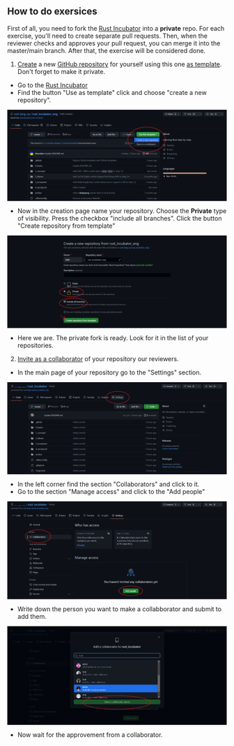 ## How to do exersices

First of all, you need to fork the [Rust Incubator](https://github.com/rust-lang-ua/rust_incubator_eng) into a **private** repo.
For each exercise, you'll need to create separate pull requests.
Then, when the reviewer checks and approves your pull request, you can merge it into the master/main branch. After that, the exercise will be considered done.

1. [Create](https://github.com/rust-lang-ua/rust_incubator_eng/generate) a new [GitHub repository](https://help.github.com/articles/github-glossary/#repository) for yourself using this one [as template](https://help.github.com/en/articles/creating-a-repository-from-a-template). Don't forget to make it private.

 - Go to the [Rust Incubator](https://github.com/rust-lang-ua/rust_incubator_eng)
 - Find the button "Use as template" click and choose "create a new repository".
 <p align="center">
 <img src="/asset/img/learning_group_2022_12_curriculum_instr/1.png"  width="600" align="center" />
 </p>
 
 - Now in the creation page name your repository. Choose the **Private** type of visibility. Press the checkbox "include all branches". Click the button "Create repository from template"
  <p align="center">
 <img src="/asset/img/learning_group_2022_12_curriculum_instr/2.png"  width="600" align="center" />
 </p>
 
 - Here we are. The private fork is ready. Look for it in the list of your repositories.
 
2. [Invite as a collaborator](https://help.github.com/en/articles/inviting-collaborators-to-a-personal-repository) of your repository our reviewers. 
 - In the main page of your repository go to the "Settings" section.
 <p align="center">
 <img src="/asset/img/learning_group_2022_12_curriculum_instr/3.png"  width="600" align="center" />
 </p>
 
 - In the left corner find the section "Collaborators" and click to it.
 - Go to the section "Manage access" and click to the "Add people" 
 <p align="center">
 <img src="/asset/img/learning_group_2022_12_curriculum_instr/4.png"  width="600" align="center" />
 </p>
 
 - Write down the person you want to make a collabborator and submit to add them.
  <p align="center">
 <img src="/asset/img/learning_group_2022_12_curriculum_instr/5.png"  width="600" align="center" />
 </p>
 
 - Now wait for the approvement from a collaborator.
